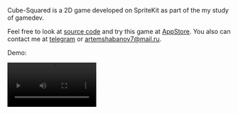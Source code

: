 Cube-Squared is a 2D game developed on SpriteKit as part of the my study of gamedev.

Feel free to look at [source code](https://github.com/artemiiShabanov/Cube-Squared) and try this game at [AppStore](https://apps.apple.com/ru/app/cube-squared/id6446372432?l=en).
You also can contact me at [telegram](https://t.me/artemiishabanov) or artemshabanov7@mail.ru.

Demo:

<video src="https://user-images.githubusercontent.com/22852361/229124417-b14fd868-67be-4253-87b7-f78fb273ba17.mp4" controls="controls" style="max-width: 200px;">
</video>

